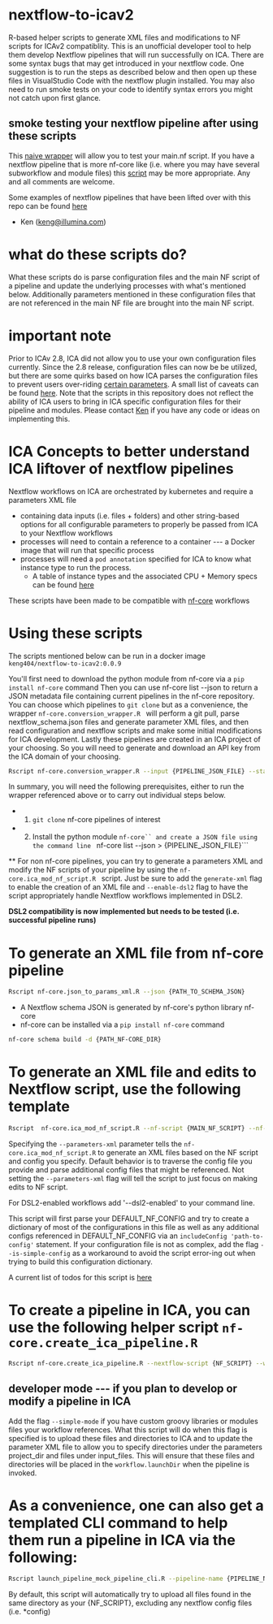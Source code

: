 # nextflow-to-icav2
R-based helper scripts to generate XML files and modifications to NF scripts for ICAv2 compatiblity.
This is an unofficial developer tool to help them develop Nextflow pipelines that will run successfully on ICA. There are some syntax bugs that may get introduced in your nextflow code. One suggestion is to run the steps as described below and then open up these files in VisualStudio Code with the nextflow plugin installed. You may also need to run smoke tests on your code to identify syntax errors you might not catch upon first glance. 

## smoke testing your nextflow pipeline after using these scripts
This [naive wrapper](https://github.com/keng404/nextflow-to-icav2/blob/master/test_nextflow_script.R) will allow you to test your main.nf script. If you have a nextflow pipeline that is more nf-core like (i.e. where you may have several subworkflow and module files) this [script](https://github.com/keng404/nextflow-to-icav2/blob/master/nextflow_extended_local_testing.R) may be more appropriate. Any and all comments are welcome.

Some examples of nextflow pipelines that have been lifted over with this repo can be found [here](https://github.com/keng404/ica_nextflow_demos)

- Ken (keng@illumina.com)

# what do these scripts do?

What these scripts do is parse configuration files and the main NF script of a pipeline and update the underlying processes with what's mentioned below.
Additionally parameters mentioned in these configuration files that are not referenced in the main NF file are brought into the main NF script. 

# important note
Prior to ICAv 2.8, ICA did not allow you to use your own configuration files currently. Since the 2.8 release, configuration files can now be be utilized, but there are some quirks based on how ICA parses the configuration files to prevent users over-riding [certain parameters](https://help.ica.illumina.com/project/p-flow/f-pipelines/pi-nextflow#nextflow-configuration). A small list of caveats can be found [here](). Note that the scripts in this repository does not reflect the ability of ICA users to bring in ICA specific configuration files for their pipeline and modules. Please contact [Ken](keng@illumina.com) if you have any code or ideas on implementing this. 

# ICA Concepts to better understand ICA liftover of nextflow pipelines
Nextflow workflows on ICA are orchestrated by kubernetes and require a parameters XML file 
- containing data inputs (i.e. files + folders) and other string-based options for all configurable parameters to properly be passed from ICA to your Nextflow workflows
- processes will need to contain a reference to a container --- a Docker image that will run that specific process
- processes will need a  ```pod annotation``` specified for ICA to know what instance type to run the process.
  - A table of instance types and the associated CPU + Memory specs can be found [here](https://illumina.gitbook.io/ica/project/p-flow/f-pipelines#compute-types)  

These scripts have been made to be compatible with [nf-core](https://github.com/nf-core) workflows

# Using these scripts

The scripts mentioned below can be run in a docker image ```keng404/nextflow-to-icav2:0.0.9```

You'll first need to download the python module from nf-core via a ```pip install nf-core``` command
Then you can use nf-core list --json to return a JSON metadata file containing current pipelines in the nf-core repository. You can choose which pipelines to  ```git clone``` but as a convenience, the wrapper ```nf-core.conversion_wrapper.R ``` will perform a git pull, parse nextflow_schema.json files and generate parameter XML files, and then read configuration and nextflow scripts and make some initial modifications for ICA development. Lastly these pipelines are created in an ICA project of your choosing. So you will need to generate and download an API key from the ICA domain of your choosing.

```bash
Rscript nf-core.conversion_wrapper.R --input {PIPELINE_JSON_FILE} --staging_directory {DIRECTORY_WHERE_NF_CORE_PIPELINES_ARE_LOCATED} --run-scripts {DIRECTORY_WHERE_THESE_R_SCRIPTS_ARE_LOCATED}  --intermediate-copy-template {DIRECTORY_WHERE_THESE_R_SCRIPTS_ARE_LOCATED}/dummy_template.txt --create-pipeline-in-ica --api-key-file {API_KEY_FILE} --ica-project-name {ICA_PROJECT_NAME}--nf-core-mode 
```

In summary, you will need the following prerequisites, either to run the wrapper referenced above or to carry out individual steps below.
- 1) ```git clone``` nf-core pipelines of interest
- 2) Install the python module ```nf-core`` and create a JSON file using the command line ``` nf-core list --json > {PIPELINE_JSON_FILE}```

** For non nf-core pipelines, you can try to generate a parameters XML and modify the NF scripts of your pipeline by using the ```nf-core.ica_mod_nf_script.R ``` script. Just be sure to add the ```generate-xml``` flag to enable the creation of an XML file and ```--enable-dsl2``` flag to have the script appropriately handle Nextflow workflows implemented in DSL2.


**DSL2 compatibility is now implemented but needs to be tested (i.e. successful pipeline runs)**

# To generate an XML file from nf-core pipeline
```bash
Rscript nf-core.json_to_params_xml.R --json {PATH_TO_SCHEMA_JSON}
```
- A Nextflow schema JSON is generated by nf-core's python library nf-core
- nf-core can be installed via a ```pip install nf-core``` command
```bash
nf-core schema build -d {PATH_NF-CORE_DIR}
```

# To generate an XML file and edits to Nextflow script, use the following template
```bash
Rscript  nf-core.ica_mod_nf_script.R --nf-script {MAIN_NF_SCRIPT} --nf-config {DEFAULT_NF_CONFIG}  [OPTIONAL: --parameters-xml {PATH} or --generate-parameters-xml] --intermediate-copy-template {PATH_TO_RSCRIPTS}/dummy_template.txt
```
Specifying the ```--parameters-xml``` parameter tells the ```nf-core.ica_mod_nf_script.R``` to generate an XML files based on the NF script and config you specify.
Default behavior is to traverse the config file you provide and parse additional config files that might be referenced. Not setting the ```--parameters-xml``` flag will tell the script to just focus on making edits to NF script.

For DSL2-enabled workflows add '--dsl2-enabled' to your command line.

This script will first parse your DEFAULT_NF_CONFIG and try to create a dictionary of most of the configurations in this file as well as any additional configs referenced in DEFAULT_NF_CONFIG via an ```includeConfig 'path-to-config'``` statement. If your configuration file is not as complex, add the flag ```--is-simple-config``` as a workaround to avoid the script error-ing out when trying to build this configuration dictionary.

A current list of todos for this script is [here](https://github.com/keng404/nextflow-to-icav2/blob/master/todos.nf_editing_for_icav2.md)

# To create a pipeline in ICA, you can use the following helper script ```nf-core.create_ica_pipeline.R```
```bash
Rscript nf-core.create_ica_pipeline.R --nextflow-script {NF_SCRIPT} --workflow-language nextflow --parameters-xml {PARAMETERS_XML} --nf-core-mode --ica-project-name {NAME} --pipeline-name {NAME} --api-key-file {PATH_TO_API_KEY_FILE}
```

## developer mode --- if you plan to develop or modify a pipeline in ICA
Add the flag ```--simple-mode``` if you have custom groovy libraries or modules files your workflow references. What this script will do when this flag is specified is to upload these files and directories to ICA and to update the parameter XML file to allow you to specify directories under the parameters project_dir and files under input_files. This will ensure that these files and directories will be placed in the ```workflow.launchDir``` when the pipeline is invoked.

# As a convenience, one can also get a templated CLI command to help them run a pipeline in ICA via the following:
```bash
Rscript launch_pipeline_mock_pipeline_cli.R --pipeline-name {PIPELINE_NAME} --workflow-language {xml or nextflow} --parameters-xml {PATH_TO_PARAMETERS_XML}
```

By default, this script will automatically try to upload all files found in the same directory as your {NF_SCRIPT}, excluding any nextflow config files (i.e. *config)

